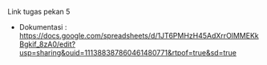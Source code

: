 Link tugas pekan 5
- Dokumentasi : https://docs.google.com/spreadsheets/d/1JT6PMHzH45AdXrrOlMMEKkBgkif_8zA0/edit?usp=sharing&ouid=111388387860461480771&rtpof=true&sd=true
